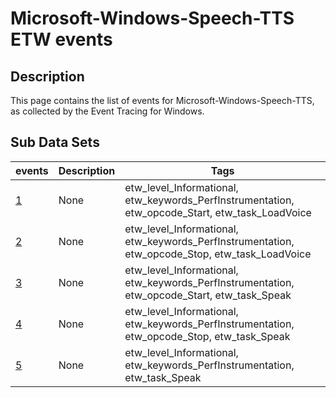 # Microsoft-Windows-Speech-TTS ETW events

## Description
This page contains the list of events for Microsoft-Windows-Speech-TTS, as collected by the Event Tracing for Windows.

## Sub Data Sets
|events|Description|Tags|
|---|---|---|
|[1](events/event-1.md)|None|etw_level_Informational, etw_keywords_PerfInstrumentation, etw_opcode_Start, etw_task_LoadVoice|
|[2](events/event-2.md)|None|etw_level_Informational, etw_keywords_PerfInstrumentation, etw_opcode_Stop, etw_task_LoadVoice|
|[3](events/event-3.md)|None|etw_level_Informational, etw_keywords_PerfInstrumentation, etw_opcode_Start, etw_task_Speak|
|[4](events/event-4.md)|None|etw_level_Informational, etw_keywords_PerfInstrumentation, etw_opcode_Stop, etw_task_Speak|
|[5](events/event-5.md)|None|etw_level_Informational, etw_keywords_PerfInstrumentation, etw_task_Speak|
